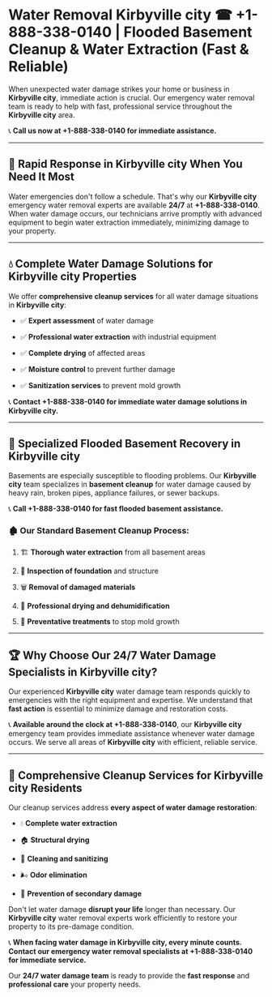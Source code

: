 # Water Removal Kirbyville city ☎ +1-888-338-0140 | Flooded Basement Cleanup & Water Extraction (Fast & Reliable)

When unexpected water damage strikes your home or business in **Kirbyville city**, immediate action is crucial. Our emergency water removal team is ready to help with fast, professional service throughout the **Kirbyville city** area. 

📞 **Call us now at +1-888-338-0140 for immediate assistance.**
---
## 🚀 Rapid Response in Kirbyville city When You Need It Most
Water emergencies don't follow a schedule. That's why our **Kirbyville city** emergency water removal experts are available **24/7** at **+1-888-338-0140**. When water damage occurs, our technicians arrive promptly with advanced equipment to begin water extraction immediately, minimizing damage to your property.
---
## 💧 Complete Water Damage Solutions for Kirbyville city Properties
We offer **comprehensive cleanup services** for all water damage situations in **Kirbyville city**:
- ✅ **Expert assessment** of water damage  
- ✅ **Professional water extraction** with industrial equipment  
- ✅ **Complete drying** of affected areas  
- ✅ **Moisture control** to prevent further damage  
- ✅ **Sanitization services** to prevent mold growth  
📞 **Contact +1-888-338-0140 for immediate water damage solutions in Kirbyville city.**
---
## 🌊 Specialized Flooded Basement Recovery in Kirbyville city
Basements are especially susceptible to flooding problems. Our **Kirbyville city** team specializes in **basement cleanup** for water damage caused by heavy rain, broken pipes, appliance failures, or sewer backups. 
📞 **Call +1-888-338-0140 for fast flooded basement assistance.**
### 🏚️ Our Standard Basement Cleanup Process:
1. 🏗️ **Thorough water extraction** from all basement areas  
2. 🔎 **Inspection of foundation** and structure  
3. 🗑️ **Removal of damaged materials**  
4. 💨 **Professional drying and dehumidification**  
5. 🚫 **Preventative treatments** to stop mold growth  
---
## 🏆 Why Choose Our 24/7 Water Damage Specialists in Kirbyville city?
Our experienced **Kirbyville city** water damage team responds quickly to emergencies with the right equipment and expertise. We understand that **fast action** is essential to minimize damage and restoration costs.
📞 **Available around the clock at +1-888-338-0140**, our **Kirbyville city** emergency team provides immediate assistance whenever water damage occurs. We serve all areas of **Kirbyville city** with efficient, reliable service.
---
## 🧹 Comprehensive Cleanup Services for Kirbyville city Residents
Our cleanup services address **every aspect of water damage restoration**:
- 💧 **Complete water extraction**  
- 🏠 **Structural drying**  
- 🧼 **Cleaning and sanitizing**  
- 🌬️ **Odor elimination**  
- 🚫 **Prevention of secondary damage**  
Don't let water damage **disrupt your life** longer than necessary. Our **Kirbyville city** water removal experts work efficiently to restore your property to its pre-damage condition.
📞 **When facing water damage in Kirbyville city, every minute counts. Contact our emergency water removal specialists at +1-888-338-0140 for immediate service.**
Our **24/7 water damage team** is ready to provide the **fast response** and **professional care** your property needs.
